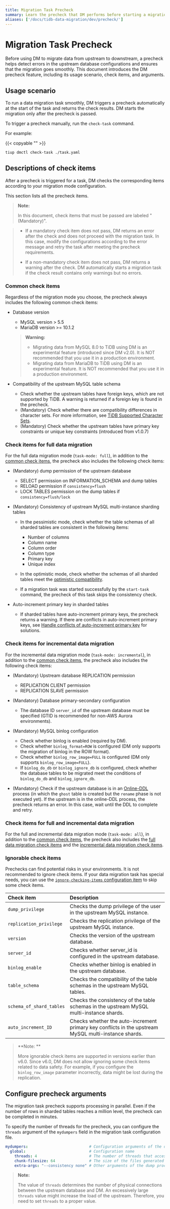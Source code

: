 ```yaml
---
title: Migration Task Precheck
summary: Learn the precheck that DM performs before starting a migration task.
aliases: ['/docs/tidb-data-migration/dev/precheck/']
---
```


# Migration Task Precheck

Before using DM to migrate data from upstream to downstream, a precheck helps detect errors in the upstream database configurations and ensures that the migration goes smoothly. This document introduces the DM precheck feature, including its usage scenario, check items, and arguments.

## Usage scenario

To run a data migration task smoothly, DM triggers a precheck automatically at the start of the task and returns the check results. DM starts the migration only after the precheck is passed.

To trigger a precheck manually, run the `check-task` command.

For example:

{{< copyable "" >}}

```bash
tiup dmctl check-task ./task.yaml
```

## Descriptions of check items

After a precheck is triggered for a task, DM checks the corresponding items according to your migration mode configuration.

This section lists all the precheck items.

> **Note:**
>
> In this document, check items that must be passed are labeled "(Mandatory)".

> - If a mandatory check item does not pass, DM returns an error after the check and does not proceed with the migration task. In this case, modify the configurations according to the error message and retry the task after meeting the precheck requirements.
>
> - If a non-mandatory check item does not pass, DM returns a warning after the check. DM automatically starts a migration task if the check result contains only warnings but no errors.

### Common check items

Regardless of the migration mode you choose, the precheck always includes the following common check items:

- Database version

    - MySQL version > 5.5
    - MariaDB version >= 10.1.2

    > **Warning:**
    >
    > - Migrating data from MySQL 8.0 to TiDB using DM is an experimental feature (introduced since DM v2.0). It is NOT recommended that you use it in a production environment.
    > - Migrating data from MariaDB to TiDB using DM is an experimental feature. It is NOT recommended that you use it in a production environment.

- Compatibility of the upstream MySQL table schema

    - Check whether the upstream tables have foreign keys, which are not supported by TiDB. A warning is returned if a foreign key is found in the precheck.
    - (Mandatory) Check whether there are compatibility differences in character sets. For more information, see [TiDB Supported Character Sets](/character-set-and-collation.md).
    - (Mandatory) Check whether the upstream tables have primary key constraints or unique key constraints (introduced from v1.0.7)

### Check items for full data migration

For the full data migration mode (`task-mode: full`), in addition to the [common check items](#common-check-items), the precheck also includes the following check items:

* (Mandatory) dump permission of the upstream database

    - SELECT permission on INFORMATION_SCHEMA and dump tables
    - RELOAD permission if `consistency=flush`
    - LOCK TABLES permission on the dump tables if `consistency=flush/lock`

* (Mandatory) Consistency of upstream MySQL multi-instance sharding tables

    - In the pessimistic mode, check whether the table schemas of all sharded tables are consistent in the following items:

        - Number of columns
        - Column name
        - Column order
        - Column type
        - Primary key
        - Unique index

    - In the optimistic mode, check whether the schemas of all sharded tables meet the [optimistic compatibility](https://github.com/pingcap/tiflow/blob/master/dm/docs/RFCS/20191209_optimistic_ddl.md#modifying-column-types).

    - If a migration task was started successfully by the `start-task` command, the precheck of this task skips the consistency check.

* Auto-increment primary key in sharded tables

    - If sharded tables have auto-increment primary keys, the precheck returns a warning. If there are conflicts in auto-increment primary keys, see [Handle conflicts of auto-increment primary key](/dm/shard-merge-best-practices.md#handle-conflicts-of-auto-increment-primary-key) for solutions.

### Check items for incremental data migration

For the incremental data migration mode (`task-mode: incremental`), in addition to the [common check items](#common-check-items), the precheck also includes the following check items:

* (Mandatory) Upstream database REPLICATION permission

    - REPLICATION CLIENT permission
    - REPLICATION SLAVE permission

* (Mandatory) Database primary-secondary configuration

    - The database ID `server_id` of the upstream database must be specified (GTID is recommended for non-AWS Aurora environments).

* (Mandatory) MySQL binlog configuration

    - Check whether binlog is enabled (required by DM).
    - Check whether `binlog_format=ROW` is configured (DM only supports the migration of binlog in the ROW format).
    - Check whether `binlog_row_image=FULL` is configured (DM only supports `binlog_row_image=FULL`).
    - If `binlog_do_db` or `binlog_ignore_db` is configured, check whether the database tables to be migrated meet the conditions of `binlog_do_db` and `binlog_ignore_db`.

* (Mandatory) Check if the upstream database is in an [Online-DDL](/dm/feature-online-ddl.md) process (in which the `ghost` table is created but the `rename` phase is not executed yet). If the upstream is in the online-DDL process, the precheck returns an error. In this case, wait until the DDL to complete and retry.

### Check items for full and incremental data migration

For the full and incremental data migration mode (`task-mode: all`), in addition to the [common check items](#common-check-items), the precheck also includes the [full data migration check items](#check-items-for-full-data-migration) and the [incremental data migration check items](#check-items-for-incremental-data-migration).

### Ignorable check items

Prechecks can find potential risks in your environments. It is not recommended to ignore check items. If your data migration task has special needs, you can use the [`ignore-checking-items` configuration item](/dm/task-configuration-file-full.md#task-configuration-file-template-advanced) to skip some check items.

| Check item  | Description   |
| :---------- | :------------ |
| `dump_privilege`         | Checks the dump privilege of the user in the upstream MySQL instance. |
| `replication_privilege` | Checks the replication privilege of the upstream MySQL instance. |
| `version`               | Checks the version of the upstream database. |
| `server_id`             | Checks whether server_id is configured in the upstream database. |
| `binlog_enable`         | Checks whether binlog is enabled in the upstream database. |
| `table_schema`          | Checks the compatibility of the table schemas in the upstream MySQL tables. |
| `schema_of_shard_tables`| Checks the consistency of the table schemas in the upstream MySQL multi-instance shards. |
| `auto_increment_ID`     | Checks whether the auto-increment primary key conflicts in the upstream MySQL multi-instance shards. |

> **Note: **
>
> More ignorable check items are supported in versions earlier than v6.0. Since v6.0, DM does not allow ignoring some check items related to data safety. For example, if you configure the `binlog_row_image` parameter incorrectly, data might be lost during the replication.

## Configure precheck arguments

The migration task precheck supports processing in parallel. Even if the number of rows in sharded tables reaches a million level, the precheck can be completed in minutes.

To specify the number of threads for the precheck, you can configure the `threads` argument of the `mydumpers` field in the migration task configuration file.

```yaml
mydumpers:                           # Configuration arguments of the dump processing unit
  global:                            # Configuration name
    threads: 4                       # The number of threads that access the upstream when the dump processing unit performs the precheck and exports data from the upstream database (4 by default)
    chunk-filesize: 64               # The size of the files generated by the dump processing unit (64 MB by default)
    extra-args: "--consistency none" # Other arguments of the dump processing unit. You do not need to manually configure table-list in `extra-args`, because it is automatically generated by DM.

```

> **Note:**
>
> The value of `threads` determines the number of physical connections between the upstream database and DM. An excessively large `threads` value might increase the load of the upstream. Therefore, you need to set `threads` to a proper value.
